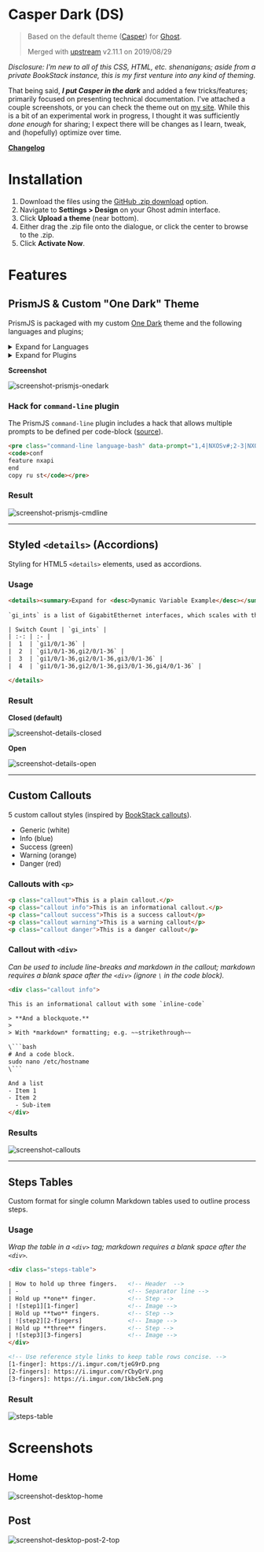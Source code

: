 # Casper Dark (DS)

> Based on the default theme ([Casper][casper]) for [Ghost][ghost].
> 
> Merged with [upstream][upstream-repo] v2.11.1 on 2019/08/29

*Disclosure: I'm new to all of this CSS, HTML, etc. shenanigans; aside from a private BookStack instance, this is my first venture into any kind of theming.*

That being said, ***I put Casper in the dark*** and added a few tricks/features; primarily focused on presenting technical documentation. I've attached a couple screenshots, or you can check the theme out on [my site](https://shnosh.io). While this is a bit of an experimental work in progress, I thought it was sufficiently *done enough* for sharing; I expect there will be changes as I learn, tweak, and (hopefully) optimize over time.

**[Changelog](changelog.md)**

# Installation

1. Download the files using the [GitHub .zip download][zip-dl] option.
2. Navigate to **Settings > Design** on your Ghost admin interface.
3. Click **Upload a theme** (near bottom).
4. Either drag the .zip file onto the dialogue, or click the center to browse to the .zip.
5. Click **Activate Now**.

# Features

## PrismJS & Custom "One Dark" Theme

PrismJS is packaged with my custom [One Dark][prismjs-onedark] theme and the following languages and plugins;

<details><summary>Expand for Languages</summary>

- markup
- css
- clike
- javascript
- apacheconf
- bash
- batch
- css-extras
- markup-templating
- git
- handlebars
- http
- ini
- php
- json
- markdown
- django
- nginx
- sql
- powershell
- scss
- python
- rest
- sass
- yaml
- tcl
- visual-basic
- regex
</details>

<details><summary>Expand for Plugins</summary>

- line-highlight
- line-numbers
- toolbar
- highlight-keywords
- unescaped-markup
- command-line
- show-language
- copy-to-clipboard

</details>

**Screenshot**

![screenshot-prismjs-onedark][ss-prismjs-onedark]

### Hack for `command-line` plugin

The PrismJS `command-line` plugin includes a hack that allows multiple prompts to be defined per code-block ([source][prismjs-cmdline-hack]).

```html
<pre class="command-line language-bash" data-prompt="1,4|NXOSv#;2-3|NXOSv(config)#">
<code>conf
feature nxapi
end
copy ru st</code></pre>
```

### Result

![screenshot-prismjs-cmdline][ss-prismjs-cmdline]

---

## Styled `<details>` (Accordions)

Styling for HTML5 `<details>` elements, used as accordions.

### Usage

```html
<details><summary>Expand for <desc>Dynamic Variable Example</desc></summary>
 
`gi_ints` is a list of GigabitEthernet interfaces, which scales with the number of switches in the stack.

| Switch Count | `gi_ints` |
| :-: | :- |
|  1  | `gi1/0/1-36` |
|  2  | `gi1/0/1-36,gi2/0/1-36` |
|  3  | `gi1/0/1-36,gi2/0/1-36,gi3/0/1-36` |
|  4  | `gi1/0/1-36,gi2/0/1-36,gi3/0/1-36,gi4/0/1-36` |

</details>
```

### Result

**Closed (default)**

![screenshot-details-closed][ss-details-closed]

**Open**

![screenshot-details-open][ss-details-open]

---

## Custom Callouts

5 custom callout styles (inspired by [BookStack callouts][bookstack-callouts]).

- Generic (white)
- Info (blue)
- Success (green)
- Warning (orange)
- Danger (red)

### Callouts with `<p>`

```html
<p class="callout">This is a plain callout.</p>
<p class="callout info">This is an informational callout.</p>
<p class="callout success">This is a success callout</p>
<p class="callout warning">This is a warning callout</p>
<p class="callout danger">This is a danger callout</p>
```

### Callout with `<div>`

*Can be used to include line-breaks and markdown in the callout; markdown requires a blank space after the `<div>` (ignore `\` in the code block).*

```html
<div class="callout info">

This is an informational callout with some `inline-code`

> **And a blockquote.**
> 
> With *markdown* formatting; e.g. ~~strikethrough~~

\```bash
# And a code block.
sudo nano /etc/hostname
\```

And a list
- Item 1
- Item 2
  - Sub-item
</div>
```

### Results

![screenshot-callouts][ss-callouts]

---

## Steps Tables

Custom format for single column Markdown tables used to outline process steps.

### Usage

*Wrap the table in a `<div>` tag; markdown requires a blank space after the `<div>`.*

```html
<div class="steps-table">

| How to hold up three fingers.   <!-- Header  -->
| -                               <!-- Separator line -->
| Hold up **one** finger.         <!-- Step -->
| ![step1][1-finger]              <!-- Image -->
| Hold up **two** fingers.        <!-- Step -->
| ![step2][2-fingers]             <!-- Image -->
| Hold up **three** fingers.      <!-- Step -->
| ![step3][3-fingers]             <!-- Image -->
</div>

<!-- Use reference style links to keep table rows concise. -->
[1-finger]: https://i.imgur.com/tjeG9rD.png
[2-fingers]: https://i.imgur.com/rCbyQrV.png
[3-fingers]: https://i.imgur.com/1kbc5eN.png
```

### Result

![steps-table][ss-steps-table]

# Screenshots

## Home

![screenshot-desktop-home][ss-d-home]

## Post

![screenshot-desktop-post-2-top][ss-d-post]



[upstream-repo]: https://github.com/TryGhost/Casper
[ghost]: http://github.com/tryghost/ghost/
[casper]: https://github.com/TryGhost/Casper
[zip-dl]: https://github.com/derek-shnosh/casper-dark-ds/archive/master.zip
[prismjs-onedark]: https://github.com/derek-shnosh/prism-theme-one-dark-ds
[clipboardjs]: https://github.com/zenorocha/clipboard.js/
[prismjs]: https://github.com/PrismJS/prism
[bookstack-callouts]: https://www.bookstackapp.com/blog/beta-release-v0-11-0/
[prismjs-cmdline-hack]: https://github.com/PrismJS/prism/issues/1021#issuecomment-477791027
[steps-table-eg]: https://shnosh.io/securecrt-echo-paste/#securecrtconfiguration
[ss-steps-table]: assets/images/screenshot-steps-table.png
[ss-callouts]: assets/images/screenshot-callouts.png
[ss-details-closed]: assets/images/screenshot-details-closed.png
[ss-details-open]: assets/images/screenshot-details-open.png
[ss-d-home]: assets/images/screenshot-desktop-home.png
[ss-d-post]: assets/images/screenshot-desktop-post.png
[ss-prismjs-onedark]: assets/images/screenshot-prismjs-one-dark.png
[ss-prismjs-cmdline]: assets/images/screenshot-prismjs-cmd-line.png
